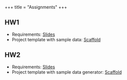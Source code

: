 +++
title = "Assignments"
+++

## HW1

- Requirements: [Slides](../assets/HW1.pdf)
- Project template with sample data: [Scaffold](https://github.com/lukeluocn/multicoresysu2020/tree/master/content/assets/scaffold)

## HW2

- Requirements: [Slides](../assets/HW2.pdf)
- Project template with sample data generator: [Scaffold](https://github.com/lukeluocn/multicoresysu2020/tree/master/content/assets/scaffold-hw2)